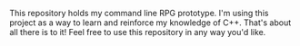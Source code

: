 This repository holds my command line RPG prototype. I'm using this project as a way to learn and reinforce my knowledge of C++. That's about all there is to it! Feel free to use this repository in any way you'd like.
